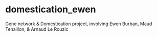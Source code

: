 # domestication_ewen
Gene network &amp; Domestication project, involving Ewen Burban, Maud Tenaillon, &amp; Arnaud Le Rouzic
